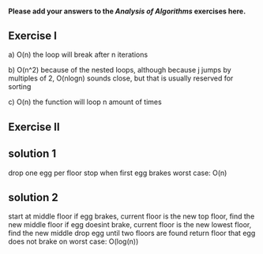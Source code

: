 #### Please add your answers to the ***Analysis of  Algorithms*** exercises here.

## Exercise I

a)
O(n)
the loop will break after n iterations


b)
O(n^2)
because of the nested loops, although because j jumps by multiples of 2, O(nlogn) sounds close, but that is usually reserved for sorting 

c)
O(n)
the function will loop n amount of times 

## Exercise II


## solution 1
drop one egg per floor 
stop when first egg brakes 
worst case: O(n)

## solution 2

start at middle floor
if egg brakes, current floor is the new top floor, find the new middle floor
if egg doesint brake, current floor is the new lowest floor, find the new middle
drop egg until two floors are found
return floor that egg does not brake on 
worst case: O(log(n))


